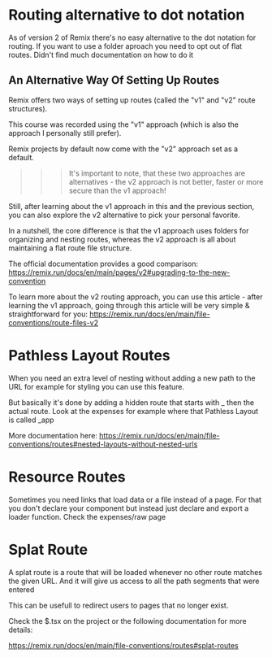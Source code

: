 # Routing alternative to dot notation

As of version 2 of Remix there's no easy alternative to the dot notation for routing.
If you want to use a folder aproach you need to opt out of flat routes. Didn't find much documentation on how to do it

## An Alternative Way Of Setting Up Routes

Remix offers two ways of setting up routes (called the "v1" and "v2" route structures).

This course was recorded using the "v1" approach (which is also the approach I personally still prefer).

Remix projects by default now come with the "v2" approach set as a default.

> > > It's important to note, that these two approaches are alternatives - the v2 approach is not better, faster or more secure than the v1 approach!

Still, after learning about the v1 approach in this and the previous section, you can also explore the v2 alternative to pick your personal favorite.

In a nutshell, the core difference is that the v1 approach uses folders for organizing and nesting routes, whereas the v2 approach is all about maintaining a flat route file structure.

The official documentation provides a good comparison: https://remix.run/docs/en/main/pages/v2#upgrading-to-the-new-convention

To learn more about the v2 routing approach, you can use this article - after learning the v1 approach, going through this article will be very simple & straightforward for you: https://remix.run/docs/en/main/file-conventions/route-files-v2

# Pathless Layout Routes

When you need an extra level of nesting without adding a new path to the URL for example for styling you can use this feature.

But basically it's done by adding a hidden route that starts with \_ then the actual route. Look at the expenses for example where that Pathless Layout is called \_app

More documentation here:
https://remix.run/docs/en/main/file-conventions/routes#nested-layouts-without-nested-urls

# Resource Routes

Sometimes you need links that load data or a file instead of a page. For that you don't declare your component but instead just declare and export a loader function. Check the expenses/raw page

# Splat Route

A splat route is a route that will be loaded whenever no other route matches the given URL. And it will give us access to all the path segments that were entered

This can be usefull to redirect users to pages that no longer exist.

Check the $.tsx on the project or the following documentation for more details:

https://remix.run/docs/en/main/file-conventions/routes#splat-routes
